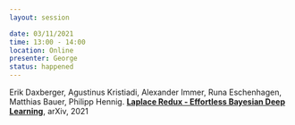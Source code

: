 ```yaml
---
layout: session

date: 03/11/2021
time: 13:00 - 14:00
location: Online
presenter: George
status: happened
---
```

Erik Daxberger, Agustinus Kristiadi, Alexander Immer, Runa Eschenhagen, Matthias Bauer, Philipp Hennig.
**[Laplace Redux - Effortless Bayesian Deep Learning](
papers/0075-laplace-redux-effortless-bayesian-deep-learning)**,
arXiv,
2021
